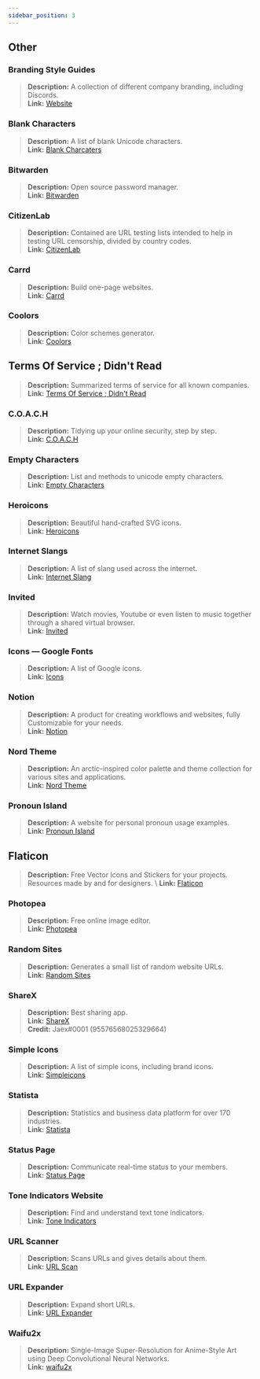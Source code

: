 ```yaml
---
sidebar_position: 3
---
```


## Other

### **Branding Style Guides**
> __Description:__ A collection of different company branding, including Discords. \
__Link:__ [Website](https://brandingstyleguides.com/)

### **Blank Characters**
> __Description:__ A list of blank Unicode characters. \
__Link:__ [Blank Charcaters](https://character.construction/blanks)

### **Bitwarden**
> __Description:__ Open source password manager. \
__Link:__ [Bitwarden](https://bitwarden.com/)

### **CitizenLab**
> __Description:__ Contained are URL testing lists intended to help in testing URL censorship, divided by country codes. \
__Link:__ [CitizenLab](https://github.com/citizenlab/test-lists) 

### **Carrd**
> __Description:__ Build one-page websites. \
__Link:__ [Carrd](https://carrd.co/)

### **Coolors**
> __Description:__ Color schemes generator. \
__Link:__ [Coolors](https://coolors.co/)

## **Terms Of Service ; Didn't Read**
> __Description:__ Summarized terms of service for all known companies.
__Link:__ [Terms Of Service ; Didn't Read](https://tosdr.org/)

### **C.O.A.C.H**
> __Description:__ Tidying up your online security, step by step. \
__Link:__ [C.O.A.C.H](http://www.crashoverridenetwork.com/coach.html)

### **Empty Characters**
> __Description:__ List and methods to unicode empty characters. \
__Link:__ [Empty Characters](https://emptycharacter.com)

### **Heroicons**
> __Description:__ Beautiful hand-crafted SVG icons. \
__Link:__ [Heroicons](https://heroicons.com/)

### **Internet Slangs**
> __Description:__ A list of slang used across the internet. \
__Link:__ [Internet Slang](https://www.ruf.rice.edu/~kemmer/Words04/usage/slang_internet.html)

### **Invited** 
> __Description:__ Watch movies, Youtube or even listen to music together through a shared virtual browser. \
__Link:__ [Invited](https://invited.tv/)

### **Icons — Google Fonts**
> __Description:__ A list of Google icons. \
__Link:__ [Icons](https://fonts.google.com/icons)

### **Notion**
> __Description:__ A product for creating workflows and websites, fully Customizable for your needs. \
__Link:__ [Notion](https://www.notion.so/)

### **Nord Theme**
> __Description:__ An arctic-inspired color palette and theme collection for various sites and applications. \
__Link:__ [Nord Theme](https://www.nordtheme.com/)

### **Pronoun Island**
> __Description:__ A website for personal pronoun usage examples. \
__Link:__ [Pronoun Island](https://pronoun.is/)

## **Flaticon**
> __Description:__ Free Vector Icons and Stickers for your projects. Resources made by and for designers. \ 
__Link:__ [Flaticon](https://www.flaticon.com/)

### **Photopea**
> __Description:__ Free online image editor. \
__Link:__ [Photopea](https://www.photopea.com/)

### **Random Sites**
> __Description:__ Generates a small list of random website URLs. \
__Link:__ [Random Sites](https://www.randomlists.com/websites)

### **ShareX**
> __Description:__ Best sharing app.  
__Link:__ [ShareX](https://getsharex.com/) \
__Credit:__ Jaex#0001 (95576568025329664)  

### **Simple Icons**
> __Description:__ A list of simple icons, including brand icons. \
__Link:__ [Simpleicons](https://simpleicons.org/)

### **Statista**
> __Description:__ Statistics and business data platform for over 170 industries. \
__Link:__ [Statista](https://statista.com)

### **Status Page**
> __Description:__ Communicate real-time status to your members. \
__Link:__ [Status Page](https://statuspage.io)

### **Tone Indicators Website**
> __Description:__ Find and understand text tone indicators. \
__Link:__ [Tone Indicators](https://toneindicators.carrd.co/)

### **URL Scanner**
> __Description:__ Scans URLs and gives details about them. \
__Link:__ [URL Scan](https://urlscan.io/)

### **URL Expander**
> __Description:__ Expand short URLs. \
__Link:__ [URL Expander](https://urlex.org/)

### **Waifu2x**
> __Description:__ Single-Image Super-Resolution for Anime-Style Art using Deep Convolutional Neural Networks. \
__Link:__ [waifu2x](http://waifu2x.udp.jp/)